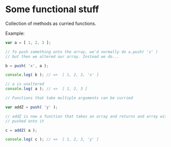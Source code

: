 
# Some functional stuff

Collection of methods as curried functions.

Example:

```javascript
var a = [ 1, 2, 3 ];

// To push something onto the array, we'd normally do a.push( 'z' )
// but then we altered our array. Instead we do...

b = push( 'x', a );

console.log( b ); // =>  [ 1, 2, 3, 'x' ]

// a is unaltered
console.log( a ); // =>  [ 1, 2, 3 ]

// Functions that take multiple arguments can be curried

var addZ = push( 'y' );

// addZ is now a function that takes an array and returns and array with 'y'
// pushed onto it

c = addZ( a );

console.log( c ); // =>  [ 1, 2, 3, 'y' ]
```
